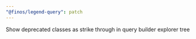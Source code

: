 ```yaml
---
"@finos/legend-query": patch
---
```


Show deprecated classes as strike through in query builder explorer tree
